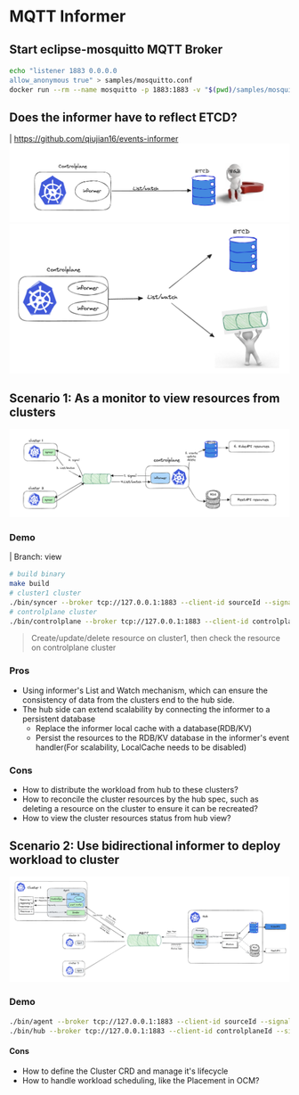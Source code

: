 # MQTT Informer

## Start eclipse-mosquitto MQTT Broker
```bash
echo "listener 1883 0.0.0.0
allow_anonymous true" > samples/mosquitto.conf
docker run --rm --name mosquitto -p 1883:1883 -v "$(pwd)/samples/mosquitto.conf:/mosquitto/config/mosquitto.conf" eclipse-mosquitto
```

## Does the informer have to reflect ETCD?
| https://github.com/qiujian16/events-informer
![001](./docs/images/001.png)
![002](./docs/images/002.png)

## Scenario 1: As a monitor to view resources from clusters
![003](./docs/images/003.png)

### Demo
| Branch: view 
```bash
# build binary
make build
# cluster1 cluster
./bin/syncer --broker tcp://127.0.0.1:1883 --client-id sourceId --signal-topic /signal --payload-topic /payload --cluster cluster1
# controlplane cluster
./bin/controlplane --broker tcp://127.0.0.1:1883 --client-id controlplaneId --signal-topic /signal --payload-topic /payload
```
> Create/update/delete resource on cluster1, then check the resource on controlplane cluster

### Pros
- Using informer's List and Watch mechanism, which can ensure the consistency of data from the clusters end to the hub side.
- The hub side can extend scalability by connecting the informer to a persistent database
  - Replace the informer local cache with a database(RDB/KV)
  - Persist the resources to the RDB/KV database in the informer's event handler(For scalability, LocalCache needs to be disabled)


### Cons
- How to distribute the workload from hub to these clusters?
- How to reconcile the cluster resources by the hub spec, such as deleting a resource on the cluster to ensure it can be recreated?
- How to view the cluster resources status from hub view?

## Scenario 2: Use bidirectional informer to deploy workload to cluster
![004](./docs/images/004.png)

### Demo
```bash
./bin/agent --broker tcp://127.0.0.1:1883 --client-id sourceId --signal-topic /signal --payload-topic /payload --cluster cluster1
./bin/hub --broker tcp://127.0.0.1:1883 --client-id controlplaneId --signal-topic /signal --payload-topic /payload
```

#### Cons
- How to define the Cluster CRD and manage it's lifecycle
- How to handle workload scheduling, like the Placement in OCM?
